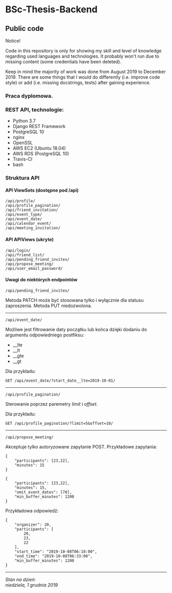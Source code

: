 # BSc-Thesis-Backend
## Public code
Notice!

Code in this repository is only for showing my skill and level of knowledge regarding used languages and technologies. It probably won't run due to missing content (some credentials have been deleted).  

Keep in mind the majority of work was done from August 2019 to December 2019. There are some things that I would do differently (i.e. improve code style) or add (i.e. missing docstrings, tests) after gaining experience. 
### Praca dyplomowa.  

  
### REST API, technologie:  
 * Python 3.7
 * Django REST Framework
 * PostgreSQL 10
 * nginx
 * OpenSSL
 * AWS EC2 (Ubuntu 18.04)
 * AWS RDS (PostgreSQL 10)
 * Travis-CI
 * bash

### Struktura API
#### API ViewSets (dostępne pod /api)
```
/api/profile/
/api/profile_pagination/
/api/friend_invitation/
/api/event_type/
/api/event_date/
/api/calendar_event/
/api/meeting_invitation/
```
#### API APIViews (ukryte)
```
/api/login/
/api/friend_list/
/api/pending_friend_invites/
/api/propose_meeting/
/api/user_email_password/
```

#### Uwagi do niektórych endpointów
```
/api/pending_friend_invites/
```
Metoda PATCH może być stosowana tylko i wyłącznie dla statusu zaproszenia. Metoda PUT niedozwolona.
<hr>  
  
```
/api/event_date/
```
Możliwe jest filtrowanie daty początku lub końca dzięki dodaniu do argumentu odpowiedniego postfiksu:
* __lte
* __lt
* __gte
* __gt  
  
Dla przykładu:  
```
GET /api/event_date/?start_date__lte=2019-10-01/
```  
  
<hr>  
  
```
/api/profile_pagination/
```
Sterowanie poprzez paremetry *limit* i *offset*.

Dla przykładu:
```
GET /api/profile_pagination/?limit=5&offset=10/
```
<hr>  

```
/api/propose_meeting/
```  
Akceptuje tylko autoryzowane zapytanie POST.
Przykładowe zapytania: 
```
{
	"participants": [23,22],
	"minutes": 15
}
```  
```
{
	"participants": [23,22],
	"minutes": 15,
	"omit_event_dates": [78],
	"min_buffer_minutes": 1200
}
```  
Przykładowa odpowiedź:  
```
{
    "organizer": 20,
    "participants": [
        20,
        23,
        22
    ],
    "start_time": "2019-10-08T06:18:00",
    "end_time": "2019-10-08T06:33:00",
    "min_buffer_minutes": 1200
}
```
<hr>  

*Stan na dzień:  
 niedziela, 1 grudnia 2019*
